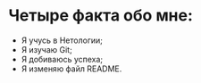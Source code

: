 # Четыре факта обо мне:
  - Я учусь в Нетологии;
  - Я изучаю Git;
  - Я добиваюсь успеха;
  - Я изменяю файл README.

